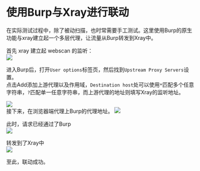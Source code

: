 # 使用Burp与Xray进行联动
  
在实际测试过程中，除了被动扫描，也时常需要手工测试。这里使用Burp的原生功能与xray建立起一个多层代理，让流量从Burp转发到Xray中。  

首先 xray 建立起 webscan 的监听：  
![](https://raw.githubusercontent.com/Lz1y/imggo/master/20191024165621.png)
  
进入Burp后，打开`User options`标签页，然后找到`Upstream Proxy Servers`设置。  
点击Add添加上游代理以及作用域，`Destination host`处可以使用`*`匹配多个任意字符串，`?`匹配单一任意字符串，而上游代理的地址则填写Xray的监听地址。
  
![](https://raw.githubusercontent.com/Lz1y/imggo/master/20191024165734.png)  
接下来，在浏览器端代理上Burp的代理地址。
![](https://raw.githubusercontent.com/Lz1y/imggo/master/20191024170238.png)  

此时，请求已经通过了Burp  
![](https://raw.githubusercontent.com/Lz1y/imggo/master/20191024170348.png)  

转发到了Xray中  
![](https://raw.githubusercontent.com/Lz1y/imggo/master/20191024170458.png)  

至此，联动成功。
